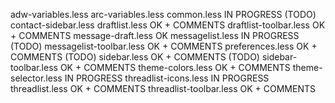 adw-variables.less
arc-variables.less
common.less						IN PROGRESS (TODO)
contact-sidebar.less
draftlist.less					OK + COMMENTS
draftlist-toolbar.less			OK + COMMENTS
message-draft.less				OK
messagelist.less				IN PROGRESS (TODO)
messagelist-toolbar.less		OK + COMMENTS
preferences.less				OK + COMMENTS (TODO)
sidebar.less					OK + COMMENTS (TODO)
sidebar-toolbar.less			OK + COMMENTS
theme-colors.less				OK + COMMENTS
theme-selector.less				IN PROGRESS
threadlist-icons.less			IN PROGRESS
threadlist.less					OK + COMMENTS
threadlist-toolbar.less			OK + COMMENTS
